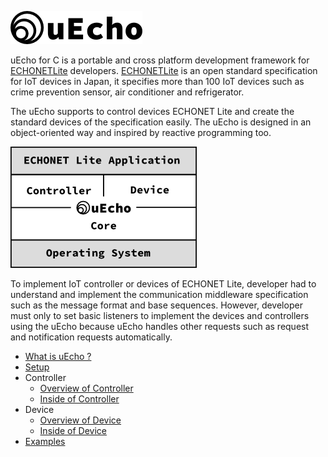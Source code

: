 ![logo](img/uecho_logo.png)

uEcho for C is a portable and cross platform development framework for [ECHONETLite][enet] developers. [ECHONETLite][enet] is an open standard specification for IoT devices in Japan, it specifies more than 100 IoT devices such as crime prevention sensor, air conditioner and refrigerator.

The uEcho supports to control devices ECHONET Lite and create the standard devices of the specification easily. The uEcho is designed in an object-oriented way and inspired by reactive programming too.

![framwork](doc/img/uecho_framework.png)

To implement IoT controller or devices of ECHONET Lite, developer had to understand and implement the communication middleware specification such as the message format and base sequences. However, developer must only to set basic listeners to implement the devices and controllers using the uEcho because uEcho handles other requests such as request and notification requests automatically.

- [What is uEcho ?](doc/uecho_overview.md)
- [Setup](doc/uecho_setup.md)
- Controller
  - [Overview of Controller](doc/uecho_controller_overview.md)
  - [Inside of Controller](doc/uecho_controller_inside.md)
- Device
  - [Overview of Device](doc/uecho_device_overview.md)
  - [Inside of Device](doc/uecho_device_inside.md)
- [Examples](doc/uecho_examples.md)

[enet]:http://echonet.jp/english/
